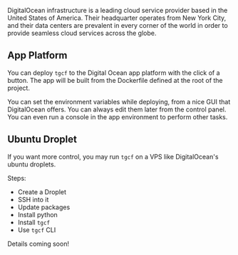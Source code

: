 DigitalOcean infrastructure is a leading cloud service provider based in the United States of America. Their headquarter operates from New York City, and their data centers are prevalent in every corner of the world in order to provide seamless cloud services across the globe.


## App Platform

You can deploy `tgcf` to the Digital Ocean app platform with the click of a button. The app will be built from the Dockerfile defined at the root of the project.

You can set the environment variables while deploying, from a nice GUI that DigitalOcean offers. You can always edit them later from the control panel. You can even run a console in the app environment to perform other tasks.


## Ubuntu Droplet

If you want more control, you may run `tgcf` on a VPS like DigitalOcean's ubuntu droplets.

Steps:
- Create a Droplet
- SSH into it
- Update packages
- Install python
- Install `tgcf`
- Use `tgcf` CLI

Details coming soon!